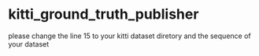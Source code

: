 # kitti_ground_truth_publisher
please change the line 15 to your kitti dataset diretory and the sequence of your dataset
